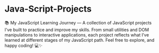 # Java-Script-Projects
📚 My JavaScript Learning Journey — A collection of JavaScript projects I've built to practice and improve my skills. From small utilities and DOM manipulations to interactive applications, each project reflects what I’ve learned at different stages of my JavaScript path.  Feel free to explore, and happy coding! 💻✨
